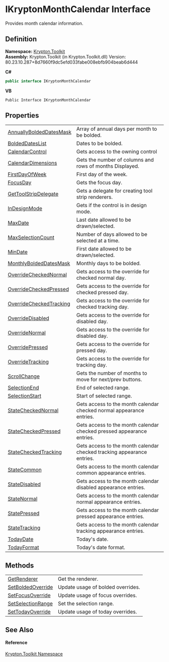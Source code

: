 # IKryptonMonthCalendar Interface


Provides month calendar information.



## Definition
**Namespace:** <a href="79d2eac2-21f4-54ff-7552-b20c33c30600.md">Krypton.Toolkit</a>  
**Assembly:** Krypton.Toolkit (in Krypton.Toolkit.dll) Version: 80.23.10.287+8d7660f9dc5efd033fabe008ebfb904beab6d444

**C#**
``` C#
public interface IKryptonMonthCalendar
```
**VB**
``` VB
Public Interface IKryptonMonthCalendar
```



## Properties
<table>
<tr>
<td><a href="174653c1-b96a-aaf9-33a3-76e20f10cc77.md">AnnuallyBoldedDatesMask</a></td>
<td>Array of annual days per month to be bolded.</td></tr>
<tr>
<td><a href="7680e484-7646-82a9-743b-65fe09ac9c34.md">BoldedDatesList</a></td>
<td>Dates to be bolded.</td></tr>
<tr>
<td><a href="2bb8279e-27b5-ce36-0362-69b6a83005d0.md">CalendarControl</a></td>
<td>Gets access to the owning control</td></tr>
<tr>
<td><a href="703b30c0-946f-89aa-908b-30538677c053.md">CalendarDimensions</a></td>
<td>Gets the number of columns and rows of months Displayed.</td></tr>
<tr>
<td><a href="2fe97dda-dbeb-7e04-e320-664fdc20d419.md">FirstDayOfWeek</a></td>
<td>First day of the week.</td></tr>
<tr>
<td><a href="dff95aa4-c8d2-eb3d-f04e-97fc930195d4.md">FocusDay</a></td>
<td>Gets the focus day.</td></tr>
<tr>
<td><a href="3e9b6f27-0c77-cd0f-0ee9-6be4a9d80ff3.md">GetToolStripDelegate</a></td>
<td>Gets a delegate for creating tool strip renderers.</td></tr>
<tr>
<td><a href="bfd463b0-10f8-3fc8-ec27-2f61c8d1aa9a.md">InDesignMode</a></td>
<td>Gets if the control is in design mode.</td></tr>
<tr>
<td><a href="761caa95-c8b1-f256-88b1-e3197048108c.md">MaxDate</a></td>
<td>Last date allowed to be drawn/selected.</td></tr>
<tr>
<td><a href="fff1e1eb-2674-279e-b42b-6b4884decd02.md">MaxSelectionCount</a></td>
<td>Number of days allowed to be selected at a time.</td></tr>
<tr>
<td><a href="3f5110aa-3d7e-ed5a-5e86-00168fbb6908.md">MinDate</a></td>
<td>First date allowed to be drawn/selected.</td></tr>
<tr>
<td><a href="1e9b5909-33ed-7ec9-b007-f330a67c6227.md">MonthlyBoldedDatesMask</a></td>
<td>Monthly days to be bolded.</td></tr>
<tr>
<td><a href="d8491722-1bf9-5f93-6bd8-d0b7da5448c5.md">OverrideCheckedNormal</a></td>
<td>Gets access to the override for checked normal day.</td></tr>
<tr>
<td><a href="120ec4e1-868d-56ac-d31b-446c26c3838d.md">OverrideCheckedPressed</a></td>
<td>Gets access to the override for checked pressed day.</td></tr>
<tr>
<td><a href="29e4b7fe-823c-a13b-c1a8-e044f4e806bf.md">OverrideCheckedTracking</a></td>
<td>Gets access to the override for checked tracking day.</td></tr>
<tr>
<td><a href="caa8232f-c05c-4402-3bca-1e66ef872bc5.md">OverrideDisabled</a></td>
<td>Gets access to the override for disabled day.</td></tr>
<tr>
<td><a href="01a60f16-c774-3192-3bc7-c2aef58bd1bd.md">OverrideNormal</a></td>
<td>Gets access to the override for disabled day.</td></tr>
<tr>
<td><a href="7c3da3ec-9091-dcbd-7745-ef46ab36ad7c.md">OverridePressed</a></td>
<td>Gets access to the override for pressed day.</td></tr>
<tr>
<td><a href="638faa31-56d4-1c6c-0c36-24c54d5c2704.md">OverrideTracking</a></td>
<td>Gets access to the override for tracking day.</td></tr>
<tr>
<td><a href="1c328a11-522e-535a-e462-807a8efe0ceb.md">ScrollChange</a></td>
<td>Gets the number of months to move for next/prev buttons.</td></tr>
<tr>
<td><a href="a84fd368-12f1-2afc-de83-63bb3eb17ab0.md">SelectionEnd</a></td>
<td>End of selected range.</td></tr>
<tr>
<td><a href="adff5040-36b3-28f2-71ec-69457c2dd928.md">SelectionStart</a></td>
<td>Start of selected range.</td></tr>
<tr>
<td><a href="51976cb9-8ccd-da8b-2d94-cf943bc268a4.md">StateCheckedNormal</a></td>
<td>Gets access to the month calendar checked normal appearance entries.</td></tr>
<tr>
<td><a href="87ba3632-8512-190f-b7a5-aa4db9f1b768.md">StateCheckedPressed</a></td>
<td>Gets access to the month calendar checked pressed appearance entries.</td></tr>
<tr>
<td><a href="ad217738-3f71-98b1-2c37-da2fde971201.md">StateCheckedTracking</a></td>
<td>Gets access to the month calendar checked tracking appearance entries.</td></tr>
<tr>
<td><a href="4a04d4bd-f2b1-c495-9022-f324a85fe0ac.md">StateCommon</a></td>
<td>Gets access to the month calendar common appearance entries.</td></tr>
<tr>
<td><a href="78aa1838-a83a-3462-9c0b-891868df0303.md">StateDisabled</a></td>
<td>Gets access to the month calendar disabled appearance entries.</td></tr>
<tr>
<td><a href="a25df258-4738-52fa-c74d-8ec04a46ac56.md">StateNormal</a></td>
<td>Gets access to the month calendar normal appearance entries.</td></tr>
<tr>
<td><a href="a10f0c9f-8e0b-9cae-4d6d-aaacee3ea856.md">StatePressed</a></td>
<td>Gets access to the month calendar pressed appearance entries.</td></tr>
<tr>
<td><a href="d598891d-9c24-d7a2-ea4c-6bfaf252532e.md">StateTracking</a></td>
<td>Gets access to the month calendar tracking appearance entries.</td></tr>
<tr>
<td><a href="f1eef32d-7fbe-1acf-9e17-6129cb95f741.md">TodayDate</a></td>
<td>Today's date.</td></tr>
<tr>
<td><a href="6f2a0835-c50f-3459-2375-5fbfbc75da8b.md">TodayFormat</a></td>
<td>Today's date format.</td></tr>
</table>

## Methods
<table>
<tr>
<td><a href="0c0c7e22-22c2-d187-bd05-e724ca77fe28.md">GetRenderer</a></td>
<td>Get the renderer.</td></tr>
<tr>
<td><a href="2c56b329-195a-45f6-dd98-120c13576661.md">SetBoldedOverride</a></td>
<td>Update usage of bolded overrides.</td></tr>
<tr>
<td><a href="b8768815-a549-9684-b545-ac4fee04d03a.md">SetFocusOverride</a></td>
<td>Update usage of focus overrides.</td></tr>
<tr>
<td><a href="1821e084-7956-ff4b-3442-be17e99535c9.md">SetSelectionRange</a></td>
<td>Set the selection range.</td></tr>
<tr>
<td><a href="c6d4200a-2cdf-dc6c-0352-2e884787c43f.md">SetTodayOverride</a></td>
<td>Update usage of today overrides.</td></tr>
</table>

## See Also


#### Reference
<a href="79d2eac2-21f4-54ff-7552-b20c33c30600.md">Krypton.Toolkit Namespace</a>  
